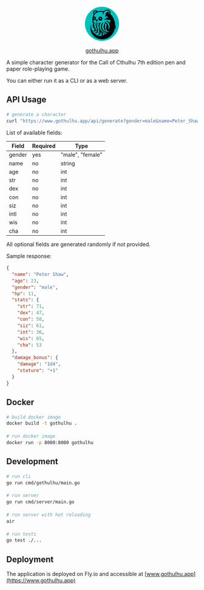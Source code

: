 <p align="center">
  <img src="https://github.com/ropfoo/gothulhu/blob/main/assets/favicon.ico" width="90" title="asmodeus">
</p>
<p align="center">
  <a href="https://www.gothulhu.app">gothulhu.app</a>
</p>

A simple character generator for the Call of Cthulhu 7th edition pen and paper role-playing game.

You can either run it as a CLI or as a web server.

## API Usage

```bash
# generate a character
curl "https://www.gothulhu.app/api/generate?gender=male&name=Peter_Shaw&con=50"
```

List of available fields:

| Field  | Required | Type             |
| ------ | -------- | ---------------- |
| gender | yes      | "male", "female" |
| name   | no       | string           |
| age    | no       | int              |
| str    | no       | int              |
| dex    | no       | int              |
| con    | no       | int              |
| siz    | no       | int              |
| intl   | no       | int              |
| wis    | no       | int              |
| cha    | no       | int              |

All optional fields are generated randomly if not provided.

Sample response:

```json
{
  "name": "Peter Shaw",
  "age": 23,
  "gender": "male",
  "hp": 11,
  "stats": {
    "str": 71,
    "dex": 47,
    "con": 50,
    "siz": 61,
    "int": 36,
    "wis": 65,
    "cha": 53
  },
  "damage_bonus": {
    "damage": "1d4",
    "stature": "+1"
  }
}
```

## Docker

```bash
# build docker image
docker build -t gothulhu .

# run docker image
docker run -p 8000:8000 gothulhu
```

## Development

```bash
# run cli
go run cmd/gothulhu/main.go

# run server
go run cmd/server/main.go

# run server with hot reloading
air

# run tests
go test ./...
```

## Deployment

The application is deployed on Fly.io and accessible at [www.gothulhu.app](https://www.gothulhu.app)
